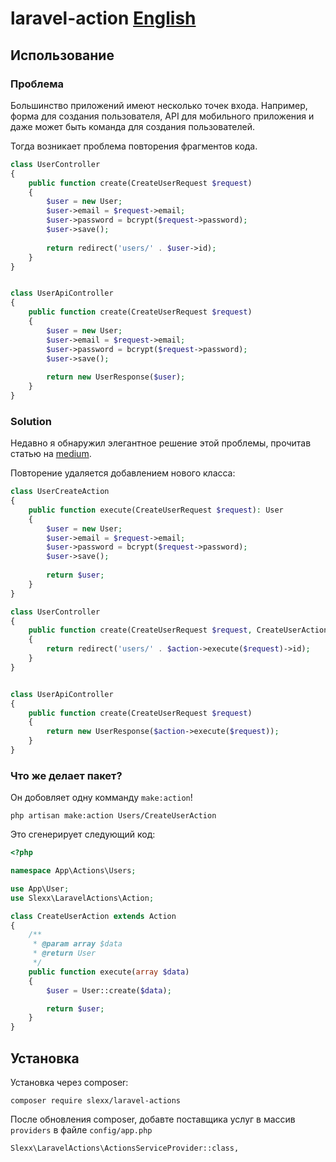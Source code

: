# laravel-action [English](https://github.com/slexx1234/laravel-actions/blob/master/readme.md)

## Использование

### Проблема

Большинство приложений имеют несколько точек входа. Например, форма для создания пользователя,
API для мобильного приложения и даже может быть команда для создания пользователей.

Тогда возникает проблема повторения фрагментов кода.

```php
class UserController 
{
    public function create(CreateUserRequest $request) 
    {
        $user = new User;
        $user->email = $request->email;
        $user->password = bcrypt($request->password);
        $user->save();
        
        return redirect('users/' . $user->id);
    }
}


class UserApiController 
{
    public function create(CreateUserRequest $request) 
    {
        $user = new User;
        $user->email = $request->email;
        $user->password = bcrypt($request->password);
        $user->save();
        
        return new UserResponse($user);
    }
}
```

### Solution

Недавно я обнаружил элегантное решение этой проблемы, прочитав статью на [medium](https://medium.com/@remi_collin/keeping-your-laravel-applications-dry-with-single-action-classes-6a950ec54d1d).

Повторение удаляется добавлением нового класса:

```php
class UserCreateAction 
{
    public function execute(CreateUserRequest $request): User
    {
        $user = new User;
        $user->email = $request->email;
        $user->password = bcrypt($request->password);
        $user->save();
        
        return $user;
    }
}

class UserController 
{
    public function create(CreateUserRequest $request, CreateUserAction $action) 
    {
        return redirect('users/' . $action->execute($request)->id);
    }
}


class UserApiController 
{
    public function create(CreateUserRequest $request) 
    {
        return new UserResponse($action->execute($request));
    }
}
```

### Что же делает пакет?

Он добовляет одну комманду `make:action`!

```
php artisan make:action Users/CreateUserAction
```

Это сгенерирует следующий код:

```php
<?php

namespace App\Actions\Users;

use App\User;
use Slexx\LaravelActions\Action;

class CreateUserAction extends Action
{
    /**
     * @param array $data
     * @return User
     */
    public function execute(array $data)
    {
        $user = User::create($data);

        return $user;
    }
}
```

## Установка 

Установка через composer:

```
composer require slexx/laravel-actions
```

После обновления composer, добавте поставщика услуг в массив `providers` в файле `config/app.php`

```
Slexx\LaravelActions\ActionsServiceProvider::class,
```

